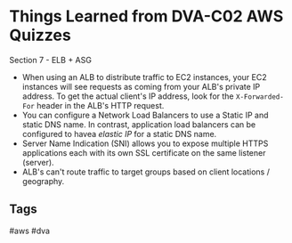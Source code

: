 # Things Learned from DVA-C02 AWS Quizzes

Section 7 - ELB + ASG  
* When using an ALB to distribute traffic to EC2 instances, your EC2 instances will see requests as coming from your ALB's private IP address. To get the actual client's IP address, look for the `X-Forwarded-For` header in the ALB's HTTP request.  
* You can configure a Network Load Balancers to use a Static IP and static DNS name. In contrast, application load balancers can be configured to havea *elastic IP* for a static DNS name.   
* Server Name Indication (SNI) allows you to expose multiple HTTPS applications each with its own SSL certificate on the same listener (server).  
* ALB's can't route traffic to target groups based on client locations / geography.  

## Tags
#aws #dva
